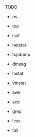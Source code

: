
TODO


* ps
* top
* lsof
* netstat
* tcpdump
* dmesg
* iostat
* vmstat

* awk
* sed
* grep
* less
* tail
